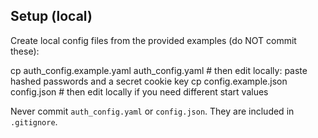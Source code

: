 ## Setup (local)

Create local config files from the provided examples (do NOT commit these):

cp auth_config.example.yaml auth_config.yaml     # then edit locally: paste hashed passwords and a secret cookie key
cp config.example.json config.json               # then edit locally if you need different start values

Never commit `auth_config.yaml` or `config.json`. They are included in `.gitignore`.
